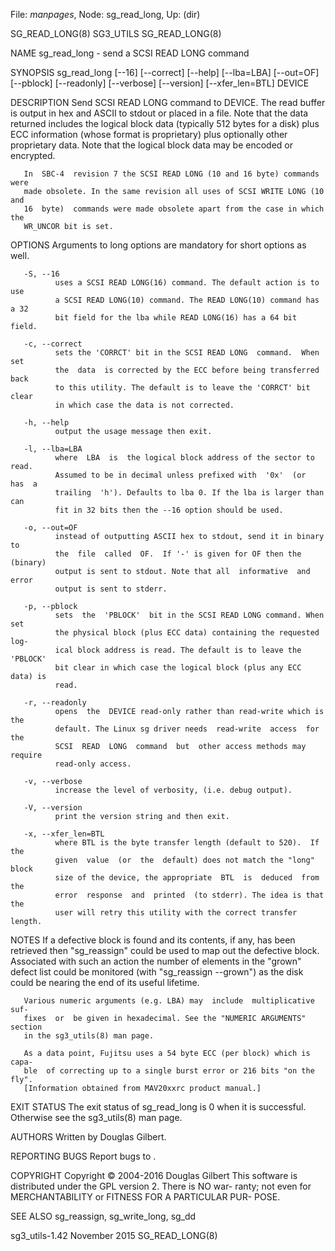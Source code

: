 File: *manpages*,  Node: sg_read_long,  Up: (dir)

SG_READ_LONG(8)                    SG3_UTILS                   SG_READ_LONG(8)



NAME
       sg_read_long - send a SCSI READ LONG command

SYNOPSIS
       sg_read_long   [--16]   [--correct]   [--help]  [--lba=LBA]  [--out=OF]
       [--pblock] [--readonly] [--verbose] [--version] [--xfer_len=BTL] DEVICE

DESCRIPTION
       Send SCSI READ LONG command to DEVICE. The read buffer is output in hex
       and  ASCII  to  stdout or placed in a file. Note that the data returned
       includes the logical block data (typically 512 bytes for a  disk)  plus
       ECC  information  (whose  format  is proprietary) plus optionally other
       proprietary data. Note that the logical block data may  be  encoded  or
       encrypted.

       In  SBC-4  revision 7 the SCSI READ LONG (10 and 16 byte) commands were
       made obsolete. In the same revision all uses of SCSI WRITE LONG (10 and
       16  byte)  commands were made obsolete apart from the case in which the
       WR_UNCOR bit is set.

OPTIONS
       Arguments to long options are mandatory for short options as well.

       -S, --16
              uses a SCSI READ LONG(16) command. The default action is to  use
              a SCSI READ LONG(10) command. The READ LONG(10) command has a 32
              bit field for the lba while READ LONG(16) has a 64 bit field.

       -c, --correct
              sets the 'CORRCT' bit in the SCSI READ LONG  command.  When  set
              the  data  is corrected by the ECC before being transferred back
              to this utility. The default is to leave the 'CORRCT' bit  clear
              in which case the data is not corrected.

       -h, --help
              output the usage message then exit.

       -l, --lba=LBA
              where  LBA  is  the logical block address of the sector to read.
              Assumed to be in decimal unless prefixed with  '0x'  (or  has  a
              trailing  'h'). Defaults to lba 0. If the lba is larger than can
              fit in 32 bits then the --16 option should be used.

       -o, --out=OF
              instead of outputting ASCII hex to stdout, send it in binary  to
              the  file  called  OF.  If '-' is given for OF then the (binary)
              output is sent to stdout. Note that all  informative  and  error
              output is sent to stderr.

       -p, --pblock
              sets  the  'PBLOCK'  bit in the SCSI READ LONG command. When set
              the physical block (plus ECC data) containing the requested log-
              ical block address is read. The default is to leave the 'PBLOCK'
              bit clear in which case the logical block (plus any ECC data) is
              read.

       -r, --readonly
              opens  the  DEVICE read-only rather than read-write which is the
              default. The Linux sg driver needs  read-write  access  for  the
              SCSI  READ  LONG  command  but  other access methods may require
              read-only access.

       -v, --verbose
              increase the level of verbosity, (i.e. debug output).

       -V, --version
              print the version string and then exit.

       -x, --xfer_len=BTL
              where BTL is the byte transfer length (default to 520).  If  the
              given  value  (or  the  default) does not match the "long" block
              size of the device, the appropriate  BTL  is  deduced  from  the
              error  response  and  printed  (to stderr). The idea is that the
              user will retry this utility with the correct transfer length.

NOTES
       If a defective block is found  and  its  contents,  if  any,  has  been
       retrieved  then  "sg_reassign"  could  be used to map out the defective
       block. Associated with such an action the number  of  elements  in  the
       "grown"  defect list could be monitored (with "sg_reassign --grown") as
       the disk could be nearing the end of its useful lifetime.

       Various numeric arguments (e.g. LBA) may  include  multiplicative  suf-
       fixes  or  be given in hexadecimal. See the "NUMERIC ARGUMENTS" section
       in the sg3_utils(8) man page.

       As a data point, Fujitsu uses a 54 byte ECC (per block) which is  capa-
       ble  of correcting up to a single burst error or 216 bits "on the fly".
       [Information obtained from MAV20xxrc product manual.]

EXIT STATUS
       The exit status of sg_read_long is 0 when it is  successful.  Otherwise
       see the sg3_utils(8) man page.

AUTHORS
       Written by Douglas Gilbert.

REPORTING BUGS
       Report bugs to <dgilbert at interlog dot com>.

COPYRIGHT
       Copyright © 2004-2016 Douglas Gilbert
       This  software is distributed under the GPL version 2. There is NO war-
       ranty; not even for MERCHANTABILITY or FITNESS FOR  A  PARTICULAR  PUR-
       POSE.

SEE ALSO
       sg_reassign, sg_write_long, sg_dd



sg3_utils-1.42                   November 2015                 SG_READ_LONG(8)
